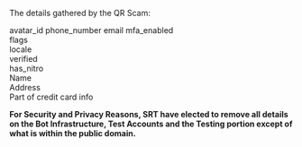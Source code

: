 The details gathered by the QR Scam:

avatar_id 
phone_number 
email 
mfa_enabled \
flags \
locale \
verified \
has_nitro \
Name \
Address \
Part of credit card info 

**For Security and Privacy Reasons, SRT have elected to remove all details on the Bot Infrastructure, Test Accounts and the Testing portion except of what is within the public domain.**


